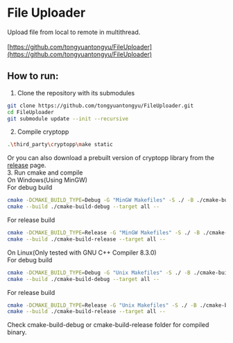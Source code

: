 # File Uploader

Upload file from local to remote in multithread.<br/><br/>
[https://github.com/tongyuantongyu/FileUploader](https://github.com/tongyuantongyu/FileUploader)

## How to run:
1. Clone the repository with its submodules
```bash
git clone https://github.com/tongyuantongyu/FileUploader.git
cd FileUploader
git submodule update --init --recursive
```
2. Compile cryptopp
```bash
.\third_party\cryptopp\make static
```
Or you can also download a prebuilt version of cryptopp library from the 
[release](https://github.com/tongyuantongyu/FileUploader/releases) page.<br/>
3. Run cmake and compile<br/>
On Windows(Using MinGW)<br/>
For debug build
```bash
cmake -DCMAKE_BUILD_TYPE=Debug -G "MinGW Makefiles" -S ./ -B ./cmake-build-debug/
cmake --build ./cmake-build-debug --target all --
```
For release build
```bash
cmake -DCMAKE_BUILD_TYPE=Release -G "MinGW Makefiles" -S ./ -B ./cmake-build-release/
cmake --build ./cmake-build-release --target all --
```
On Linux(Only tested with GNU C++ Compiler 8.3.0)<br/>
For debug build
```bash
cmake -DCMAKE_BUILD_TYPE=Debug -G "Unix Makefiles" -S ./ -B ./cmake-build-debug/
cmake --build ./cmake-build-debug --target all --
```
For release build
```bash
cmake -DCMAKE_BUILD_TYPE=Release -G "Unix Makefiles" -S ./ -B ./cmake-build-release/
cmake --build ./cmake-build-release --target all --
```
Check cmake-build-debug or cmake-build-release folder for compiled binary.
